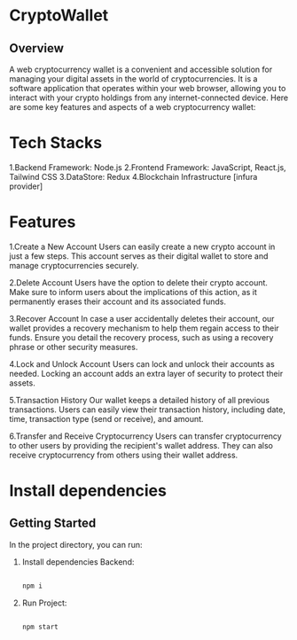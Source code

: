 # CryptoWallet

## Overview

A web cryptocurrency wallet is a convenient and accessible solution for managing your digital assets in the world of cryptocurrencies. It is a software application that operates within your web browser, allowing you to interact with your crypto holdings from any internet-connected device. Here are some key features and aspects of a web cryptocurrency wallet:

# Tech Stacks
1.Backend Framework: Node.js
2.Frontend Framework: JavaScript, React.js, Tailwind CSS
3.DataStore: Redux
4.Blockchain Infrastructure [infura provider]

# Features


1.Create a New Account Users can easily create a new crypto account in just a few steps. This account serves as their digital wallet to store and manage cryptocurrencies securely.

2.Delete Account Users have the option to delete their crypto account. Make sure to inform users about the implications of this action, as it permanently erases their account and its associated funds.

3.Recover Account In case a user accidentally deletes their account, our wallet provides a recovery mechanism to help them regain access to their funds. Ensure you detail the recovery process, such as using a recovery phrase or other security measures.

4.Lock and Unlock Account Users can lock and unlock their accounts as needed. Locking an account adds an extra layer of security to protect their assets.

5.Transaction History Our wallet keeps a detailed history of all previous transactions. Users can easily view their transaction history, including date, time, transaction type (send or receive), and amount.

6.Transfer and Receive Cryptocurrency Users can transfer cryptocurrency to other users by providing the recipient's wallet address. They can also receive cryptocurrency from others using their wallet address.
  

# Install dependencies
## Getting Started

In the project directory, you can run:
1. Install dependencies Backend:

   ```bash
   
   npm i

1. Run Project:

   ```bash
   
   npm start
